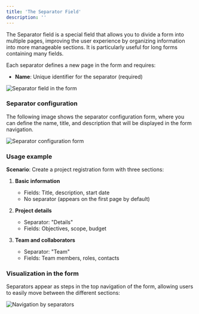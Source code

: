```yaml
---
title: 'The Separator Field'
description: ''
---
```


The Separator field is a special field that allows you to divide a form into multiple pages, improving the user experience by organizing information into more manageable sections. It is particularly useful for long forms containing many fields.

Each separator defines a new page in the form and requires:
- **Name**: Unique identifier for the separator (required)

![Separator field in the form](/archihub.github.io/imagenes/formulario_separador.png)

### Separator configuration

The following image shows the separator configuration form, where you can define the name, title, and description that will be displayed in the form navigation.

![Separator configuration form](/archihub.github.io/imagenes/separador-form.png)

### Usage example

**Scenario**: Create a project registration form with three sections:

1. **Basic information**
   - Fields: Title, description, start date
   - No separator (appears on the first page by default)

2. **Project details**
   - Separator: "Details"
   - Fields: Objectives, scope, budget

3. **Team and collaborators**
   - Separator: "Team"
   - Fields: Team members, roles, contacts

### Visualization in the form

Separators appear as steps in the top navigation of the form, allowing users to easily move between the different sections:

![Navigation by separators](/archihub.github.io/imagenes/campo-separador.png) 